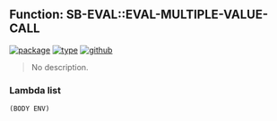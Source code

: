 ## Function: SB-EVAL::EVAL-MULTIPLE-VALUE-CALL
[![package](https://img.shields.io/badge/Package-SB--EVAL-5f9ea0.svg?style=social&colorA=999999)](../) [![type](https://img.shields.io/badge/Type-Function-5f9ea0.svg?style=social&colorA=999999)](../#function) [![github](https://img.shields.io/badge/GitHub-View_the_source-5f9ea0.svg?style=social&colorA=999999&logo=github)](https://github.com/sbcl/sbcl/blob/master/src/code/full-eval.lisp/) 

> No description.

### Lambda list
```
(BODY ENV)
```
